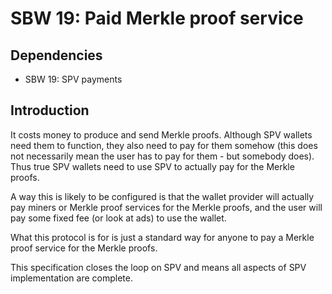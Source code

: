 SBW 19: Paid Merkle proof service
=================================

Dependencies
------------
* SBW 19: SPV payments

Introduction
------------
It costs money to produce and send Merkle proofs. Although SPV wallets need them
to function, they also need to pay for them somehow (this does not necessarily
mean the user has to pay for them - but somebody does). Thus true SPV wallets
need to use SPV to actually pay for the Merkle proofs.

A way this is likely to be configured is that the wallet provider will actually
pay miners or Merkle proof services for the Merkle proofs, and the user will pay
some fixed fee (or look at ads) to use the wallet.

What this protocol is for is just a standard way for anyone to pay a Merkle
proof service for the Merkle proofs.

This specification closes the loop on SPV and means all aspects of SPV
implementation are complete.
